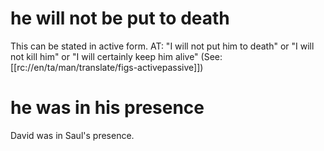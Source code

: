 # he will not be put to death

This can be stated in active form. AT: "I will not put him to death" or "I will not kill him" or "I will certainly keep him alive" (See: [[rc://en/ta/man/translate/figs-activepassive]])

# he was in his presence

David was in Saul's presence.